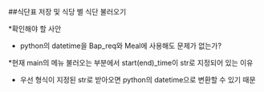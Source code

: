 ##식단표 저장 및 식당 별 식단 불러오기

*확인해야 할 사안
 - python의 datetime을 Bap_req와 Meal에 사용해도 문제가 없는가?


*현재 main의 메뉴 불러오는 부분에서 start(end)_time이 str로 지정되어 있는 이유
 - 우선 형식이 지정된 str로 받아오면 python의 datetime으로 변환할 수 있기 때문

